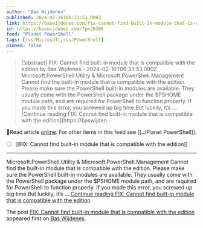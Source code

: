 ```yaml
---
author: "Bas Wijdenes"
published: 2024-02-16T06:33:53.000Z
link: https://baswijdenes.com/fix-cannot-find-built-in-module-that-is-compatible-with-the-edition/
id: https://baswijdenes.com/?p=29306
feed: "Planet PowerShell"
tags: [rss/Microsoft,rss/PowerShell]
pinned: false
---
```

> [!abstract] FIX: Cannot find built-in module that is compatible with the edition by Bas Wijdenes - 2024-02-16T06:33:53.000Z
> Microsoft.PowerShell.Utility & Microsoft.PowerShell.Management Cannot find the built-in module that is compatible with the edition. Please make sure the PowerShell built-in modules are available. They usually come with the PowerShell package under the $PSHOME module path, and are required for PowerShell to function properly. If you made this error, you screwed up big time.But luckily, it’s … [Continue reading FIX: Cannot find built-in module that is compatible with the edition](https://baswijden⋯

🔗Read article [online](https://baswijdenes.com/fix-cannot-find-built-in-module-that-is-compatible-with-the-edition/). For other items in this feed see [[../Planet PowerShell]].

- [ ] [[FIX꞉ Cannot find built-in module that is compatible with the edition]]
- - -
Microsoft.PowerShell.Utility & Microsoft.PowerShell.Management Cannot find the built-in module that is compatible with the edition. Please make sure the PowerShell built-in modules are available. They usually come with the PowerShell package under the $PSHOME module path, and are required for PowerShell to function properly. If you made this error, you screwed up big time.But luckily, it’s … [Continue reading FIX: Cannot find built-in module that is compatible with the edition](https://baswijdenes.com/fix-cannot-find-built-in-module-that-is-compatible-with-the-edition/)

The post [FIX: Cannot find built-in module that is compatible with the edition](https://baswijdenes.com/fix-cannot-find-built-in-module-that-is-compatible-with-the-edition/) appeared first on [Bas Wijdenes](https://baswijdenes.com).
